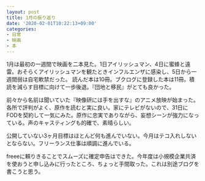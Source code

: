 ```yaml
---
layout: post
title: 1月の振り返り
date: '2020-02-01T10:22:13+09:00'
categories:
- 日常
- 映画
- 本
---
```


1月は最初の一週間で映画を二本見た。1日アイリッシュマン、4日に蜜蜂と遠雷。おそらくアイリッシュマンを観たときインフルエンザに感染し、5日から一週間弱は自宅軟禁だった。
読んだ本は10冊。ブクログに登録した本は11冊。積読を減らす目標に向けて一歩後退。『団地と移民』がとても良かった。

前々から名前は聞いていた『映像研には手を出すな』のアニメ放映が始まった。各所で評判がよく、原作を読むと実に良い。家にテレビがないので、31日にFODを契約して一気にみた。原作に忠実でありながら、妄想シーンが強力になっている。声のキャスティングも的確で、素晴らしい。

公開していない3ヶ月目標はほとんど何も進んでいない。今月はテコ入れしないとならない。フリーランス仕事は順調に進んでいる。

freeeに頼りきることでスムーズに確定申告はできた。今年度は小規模企業共済を使おうと申し込みに行ったところ、ちょっと手間取った。これは別途ブログを書こうと思う。
